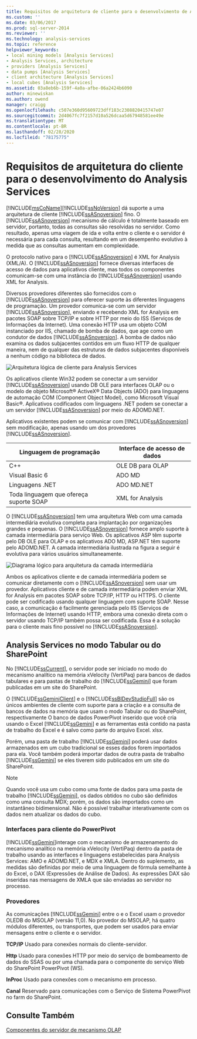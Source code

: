 ```yaml
---
title: Requisitos de arquitetura de cliente para o desenvolvimento de Analysis Services | Microsoft Docs
ms.custom: ''
ms.date: 03/06/2017
ms.prod: sql-server-2014
ms.reviewer: ''
ms.technology: analysis-services
ms.topic: reference
helpviewer_keywords:
- local mining models [Analysis Services]
- Analysis Services, architecture
- providers [Analysis Services]
- data pumps [Analysis Services]
- client architecture [Analysis Services]
- local cubes [Analysis Services]
ms.assetid: 03a8eb6b-159f-4a0a-afbe-06a2424b6090
author: minewiskan
ms.author: owend
manager: craigg
ms.openlocfilehash: c507e360d95609723dff183c2308820415747e07
ms.sourcegitcommit: 2d4067fc7f2157d10a526dcaa5d67948581ee49e
ms.translationtype: MT
ms.contentlocale: pt-BR
ms.lasthandoff: 02/28/2020
ms.locfileid: "78175775"
---
```

# <a name="client-architecture-requirements-for-analysis-services-development"></a>Requisitos de arquitetura do cliente para o desenvolvimento do Analysis Services
  [!INCLUDE[msCoName](../../../includes/msconame-md.md)][!INCLUDE[ssNoVersion](../../../includes/ssnoversion-md.md)] dá suporte a uma arquitetura de cliente [!INCLUDE[ssASnoversion](../../../includes/ssasnoversion-md.md)] fino. O [!INCLUDE[ssASnoversion](../../../includes/ssasnoversion-md.md)] mecanismo de cálculo é totalmente baseado em servidor, portanto, todas as consultas são resolvidas no servidor. Como resultado, apenas uma viagem de ida e volta entre o cliente e o servidor é necessária para cada consulta, resultando em um desempenho evolutivo à medida que as consultas aumentam em complexidade.

 O protocolo nativo para o [!INCLUDE[ssASnoversion](../../../includes/ssasnoversion-md.md)] é XML for Analysis (XML/A). O [!INCLUDE[ssASnoversion](../../../includes/ssasnoversion-md.md)] fornece diversas interfaces de acesso de dados para aplicativos cliente, mas todos os componentes comunicam-se com uma instância do [!INCLUDE[ssASnoversion](../../../includes/ssasnoversion-md.md)] usando XML for Analysis.

 Diversos provedores diferentes são fornecidos com o [!INCLUDE[ssASnoversion](../../../includes/ssasnoversion-md.md)] para oferecer suporte às diferentes linguagens de programação. Um provedor comunica-se com um servidor [!INCLUDE[ssASnoversion](../../../includes/ssasnoversion-md.md)], enviando e recebendo XML for Analysis em pacotes SOAP sobre TCP/IP e sobre HTTP por meio do ISS (Serviços de Informações da Internet). Uma conexão HTTP usa um objeto COM instanciado por IIS, chamado de bomba de dados, que age como um condutor de dados [!INCLUDE[ssASnoversion](../../../includes/ssasnoversion-md.md)]. A bomba de dados não examina os dados subjacentes contidos em um fluxo HTTP de qualquer maneira, nem de qualquer das estruturas de dados subjacentes disponíveis a nenhum código na biblioteca de dados.

 ![Arquitetura lógica de cliente para Analysis Services](https://docs.microsoft.com/analysis-services/analysis-services/dev-guide/media/as-clientarch9.gif "Arquitetura lógica de cliente para Analysis Services")

 Os aplicativos cliente Win32 podem se conectar a um servidor [!INCLUDE[ssASnoversion](../../../includes/ssasnoversion-md.md)] usando DB OLE para interfaces OLAP ou o modelo de objeto Microsoft® ActiveX® Data Objects (ADO) para linguagens de automação COM (Component Object Model), como Microsoft Visual Basic®. Aplicativos codificados com linguagens .NET podem se conectar a um servidor [!INCLUDE[ssASnoversion](../../../includes/ssasnoversion-md.md)] por meio do ADOMD.NET.

 Aplicativos existentes podem se comunicar com [!INCLUDE[ssASnoversion](../../../includes/ssasnoversion-md.md)] sem modificação, apenas usando um dos provedores [!INCLUDE[ssASnoversion](../../../includes/ssasnoversion-md.md)].

|Linguagem de programação|Interface de acesso de dados|
|--------------------------|---------------------------|
|C++|OLE DB para OLAP|
|Visual Basic 6|ADO MD|
|Linguagens .NET|ADO MD.NET|
|Toda linguagem que ofereça suporte SOAP|XML for Analysis|

 O [!INCLUDE[ssASnoversion](../../../includes/ssasnoversion-md.md)] tem uma arquitetura Web com uma camada intermediária evolutiva completa para implantação por organizações grandes e pequenas. O [!INCLUDE[ssASnoversion](../../../includes/ssasnoversion-md.md)] fornece amplo suporte à camada intermediária para serviço Web. Os aplicativos ASP têm suporte pelo DB OLE para OLAP e os aplicativos ADO MD, ASP.NET têm suporte pelo ADOMD.NET. A camada intermediária ilustrada na figura a seguir é evolutiva para vários usuários simultaneamente.

 ![Diagrama lógico para arquitetura da camada intermediária](https://docs.microsoft.com/analysis-services/analysis-services/dev-guide/media/as-midtierarch9.gif "Diagrama lógico para arquitetura da camada intermediária")

 Ambos os aplicativos cliente e de camada intermediária podem se comunicar diretamente com o [!INCLUDE[ssASnoversion](../../../includes/ssasnoversion-md.md)] sem usar um provedor. Aplicativos cliente e de camada intermediária podem enviar XML for Analysis em pacotes SOAP sobre TCP/IP, HTTP ou HTTPS. O cliente pode ser codificado usando qualquer linguagem com suporte SOAP. Nesse caso, a comunicação é facilmente gerenciada pelo IIS (Serviços de Informações de Internet) usando HTTP, embora uma conexão direta com o servidor usando TCP/IP também possa ser codificada. Essa é a solução para o cliente mais fino possível no [!INCLUDE[ssASnoversion](../../../includes/ssasnoversion-md.md)].

## <a name="analysis-services-in-tabular-or-sharepoint-mode"></a>Analysis Services no modo Tabular ou do SharePoint
 No [!INCLUDE[ssCurrent](../../../includes/sscurrent-md.md)], o servidor pode ser iniciado no modo do mecanismo analítico na memória xVelocity (VertiPaq) para bancos de dados tabulares e para pastas de trabalho do [!INCLUDE[ssGemini](../../../includes/ssgemini-md.md)] que foram publicadas em um site do SharePoint.

 O [!INCLUDE[ssGeminiClient](../../../includes/ssgeminiclient-md.md)] e o [!INCLUDE[ssBIDevStudioFull](../../../includes/ssbidevstudiofull-md.md)] são os únicos ambientes de cliente com suporte para a criação e a consulta de bancos de dados na memória que usam o modo Tabular ou do SharePoint, respectivamente O banco de dados PowerPivot inserido que você cria usando o Excel [!INCLUDE[ssGemini](../../../includes/ssgemini-md.md)] e as ferramentas está contido na pasta de trabalho do Excel e é salvo como parte do arquivo Excel. xlsx.

 Porém, uma pasta de trabalho [!INCLUDE[ssGemini](../../../includes/ssgemini-md.md)] poderá usar dados armazenados em um cubo tradicional se esses dados forem importados para ela. Você também poderá importar dados de outra pasta de trabalho [!INCLUDE[ssGemini](../../../includes/ssgemini-md.md)] se eles tiverem sido publicados em um site do SharePoint.

> [!NOTE]
>  Quando você usa um cubo como uma fonte de dados para uma pasta de trabalho [!INCLUDE[ssGemini](../../../includes/ssgemini-md.md)], os dados obtidos no cubo são definidos como uma consulta MDX; porém, os dados são importados como um instantâneo bidimensional. Não é possível trabalhar interativamente com os dados nem atualizar os dados do cubo.

### <a name="interfaces-for-powerpivot-client"></a>Interfaces para cliente do PowerPivot
 [!INCLUDE[ssGemini](../../../includes/ssgemini-md.md)]interage com o mecanismo de armazenamento do mecanismo analítico na memória xVelocity (VertiPaq) dentro da pasta de trabalho usando as interfaces e linguagens estabelecidas para Analysis Services: AMO e ADOMD.NET, e MDX e XMLA. Dentro do suplemento, as medidas são definidas por meio de uma linguagem de fórmula semelhante à do Excel, o DAX (Expressões de Análise de Dados). As expressões DAX são inseridas nas mensagens de XMLA que são enviadas ao servidor no processo.

### <a name="providers"></a>Provedores
 As comunicações [!INCLUDE[ssGemini](../../../includes/ssgemini-md.md)] entre o e o Excel usam o provedor OLEDB do MSOLAP (versão 11,0). No provedor do MSOLAP, há quatro módulos diferentes, ou transportes, que podem ser usados para enviar mensagens entre o cliente e o servidor.

 **TCP/IP** Usado para conexões normais do cliente-servidor.

 **Http** Usado para conexões HTTP por meio do serviço de bombeamento de dados do SSAS ou por uma chamada para o componente do serviço Web do SharePoint PowerPivot (WS).

 **InProc** Usado para conexões com o mecanismo em processo.

 **Canal** Reservado para comunicações com o Serviço de Sistema PowerPivot no farm do SharePoint.

## <a name="see-also"></a>Consulte Também
 [Componentes do servidor de mecanismo OLAP](olap-engine-server-components.md)


